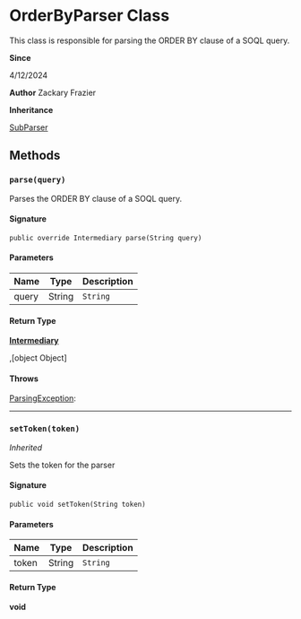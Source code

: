 # OrderByParser Class

This class is responsible for parsing the ORDER BY clause of a SOQL query.

**Since** 

4/12/2024

**Author** Zackary Frazier

**Inheritance**

[SubParser](SubParser.md)

## Methods
### `parse(query)`

Parses the ORDER BY clause of a SOQL query.

#### Signature
```apex
public override Intermediary parse(String query)
```

#### Parameters
| Name | Type | Description |
|------|------|-------------|
| query | String | `String` |

#### Return Type
**[Intermediary](Intermediary.md)**

,[object Object]

#### Throws
[ParsingException](../exceptions/ParsingException.md): 

---

### `setToken(token)`

*Inherited*

Sets the token for the parser

#### Signature
```apex
public void setToken(String token)
```

#### Parameters
| Name | Type | Description |
|------|------|-------------|
| token | String | `String` |

#### Return Type
**void**